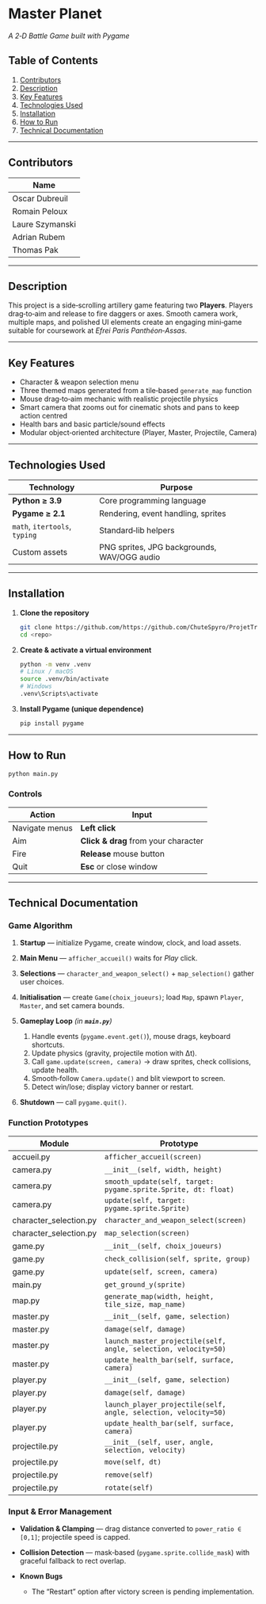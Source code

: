 # Master Planet

*A 2‑D Battle Game built with Pygame*&#x20;

## Table of Contents

1. [Contributors](#contributors)
2. [Description](#description)
3. [Key Features](#key-features)
4. [Technologies Used](#technologies-used)
5. [Installation](#installation)
6. [How to Run](#how-to-run)
7. [Technical Documentation](#technical-documentation)

---

## Contributors

| Name            |
| --------------- |
| Oscar Dubreuil  |
| Romain Peloux   |
| Laure Szymanski |
| Adrian Rubem    |
| Thomas Pak      |
---

## Description

This project is a side‑scrolling artillery game featuring two **Players**. Players drag‑to‑aim and release to fire daggers or axes.  Smooth camera work, multiple maps, and polished UI elements create an engaging mini‑game suitable for coursework at *Efrei Paris Panthéon‑Assas*.

---

## Key Features

* Character & weapon selection menu
* Three themed maps generated from a tile‑based `generate_map` function
* Mouse drag‑to‑aim mechanic with realistic projectile physics
* Smart camera that zooms out for cinematic shots and pans to keep action centred
* Health bars and basic particle/sound effects
* Modular object‑oriented architecture (Player, Master, Projectile, Camera)

---

## Technologies Used

| Technology                    | Purpose                                     |
| ----------------------------- | ------------------------------------------- |
| **Python ≥ 3.9**              | Core programming language                   |
| **Pygame ≥ 2.1**              | Rendering, event handling, sprites          |
| `math`, `itertools`, `typing` | Standard‑lib helpers                        |
| Custom assets                 | PNG sprites, JPG backgrounds, WAV/OGG audio |

---

## Installation

1. **Clone the repository**

   ```bash
   git clone https://github.com/https://github.com/ChuteSpyro/ProjetTransverse
   cd <repo>
   ```
2. **Create & activate a virtual environment**

   ```bash
   python -m venv .venv
   # Linux / macOS
   source .venv/bin/activate
   # Windows
   .venv\Scripts\activate
   ```
3. **Install Pygame (unique dependence)**

   ```bash
   pip install pygame
   ```

---

## How to Run

```bash
python main.py
```

### Controls

| Action         | Input                                |
| -------------- | ------------------------------------ |
| Navigate menus | **Left click**                       |
| Aim            | **Click & drag** from your character |
| Fire           | **Release** mouse button             |
| Quit           | **Esc** or close window              |

---

## Technical Documentation

### Game Algorithm

1. **Startup** — initialize Pygame, create window, clock, and load assets.
2. **Main Menu** — `afficher_accueil()` waits for *Play* click.
3. **Selections** — `character_and_weapon_select()` + `map_selection()` gather user choices.
4. **Initialisation** — create `Game(choix_joueurs)`; load `Map`, spawn `Player`, `Master`, and set camera bounds.
5. **Gameplay Loop** *(in **************************************`main.py`**************************************)*

   1. Handle events (`pygame.event.get()`), mouse drags, keyboard shortcuts.
   2. Update physics (gravity, projectile motion with Δt).
   3. Call `game.update(screen, camera)` → draw sprites, check collisions, update health.
   4. Smooth‑follow `Camera.update()` and blit viewport to screen.
   5. Detect win/lose; display victory banner or restart.
6. **Shutdown** — call `pygame.quit()`.

### Function Prototypes

| Module                  | Prototype                                                       |
| ----------------------- | --------------------------------------------------------------- |
| accueil.py              | `afficher_accueil(screen)`                                      |
| camera.py               | `__init__(self, width, height)`                                 |
| camera.py               | `smooth_update(self, target: pygame.sprite.Sprite, dt: float)`  |
| camera.py               | `update(self, target: pygame.sprite.Sprite)`                    |
| character\_selection.py | `character_and_weapon_select(screen)`                           |
| character\_selection.py | `map_selection(screen)`                                         |
| game.py                 | `__init__(self, choix_joueurs)`                                 |
| game.py                 | `check_collision(self, sprite, group)`                          |
| game.py                 | `update(self, screen, camera)`                                  |
| main.py                 | `get_ground_y(sprite)`                                          |
| map.py                  | `generate_map(width, height, tile_size, map_name)`              |
| master.py               | `__init__(self, game, selection)`                               |
| master.py               | `damage(self, damage)`                                          |
| master.py               | `launch_master_projectile(self, angle, selection, velocity=50)` |
| master.py               | `update_health_bar(self, surface, camera)`                      |
| player.py               | `__init__(self, game, selection)`                               |
| player.py               | `damage(self, damage)`                                          |
| player.py               | `launch_player_projectile(self, angle, selection, velocity=50)` |
| player.py               | `update_health_bar(self, surface, camera)`                      |
| projectile.py           | `__init__(self, user, angle, selection, velocity)`              |
| projectile.py           | `move(self, dt)`                                                |
| projectile.py           | `remove(self)`                                                  |
| projectile.py           | `rotate(self)`                                                  |

### Input & Error Management

* **Validation & Clamping** — drag distance converted to `power_ratio ∈ [0,1]`; projectile speed is capped.
* **Collision Detection** — mask‑based (`pygame.sprite.collide_mask`) with graceful fallback to rect overlap.
* **Known Bugs**

  * The “Restart” option after victory screen is pending implementation.
